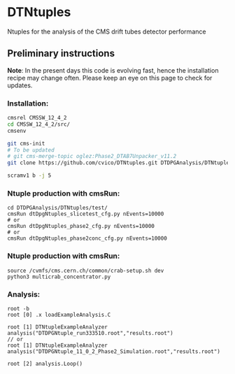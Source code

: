 # DTNtuples
Ntuples for the analysis of the CMS drift tubes detector performance

## Preliminary instructions
**Note**: 
In the present days this code is evolving fast, hence the installation recipe may change often. Please keep an eye on this page to check for updates.

### Installation:
```bash
cmsrel CMSSW_12_4_2
cd CMSSW_12_4_2/src/
cmsenv

git cms-init
# To be updated
# git cms-merge-topic oglez:Phase2_DTAB7Unpacker_v11.2
git clone https://github.com/cvico/DTNtuples.git DTDPGAnalysis/DTNtuples

scramv1 b -j 5
```

### Ntuple production with cmsRun:
```
cd DTDPGAnalysis/DTNtuples/test/
cmsRun dtDpgNtuples_slicetest_cfg.py nEvents=10000
# or
cmsRun dtDpgNtuples_phase2_cfg.py nEvents=10000
# or
cmsRun dtDpgNtuples_phase2conc_cfg.py nEvents=10000
```

### Ntuple production with cmsRun:
```
source /cvmfs/cms.cern.ch/common/crab-setup.sh dev
python3 multicrab_concentrator.py 
```

### Analysis:
```
root -b
root [0] .x loadExampleAnalysis.C

root [1] DTNtupleExampleAnalyzer analysis("DTDPGNtuple_run333510.root","results.root")
// or
root [1] DTNtupleExampleAnalyzer analysis("DTDPGNtuple_11_0_2_Phase2_Simulation.root","results.root")

root [2] analysis.Loop()
```
